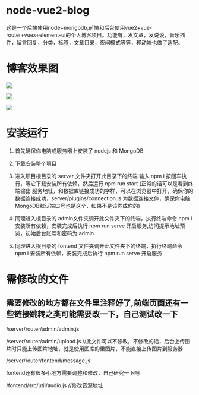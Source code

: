 # node-vue2-blog
这是一个后端使用node+mongodb,前端和后台使用vue2+vue-router+vuex+element-ui的个人博客项目。功能有，发文章，发说说，音乐插件，留言回复，分类，标签，文章目录，夜间模式等等，移动端也做了适配。

# 博客效果图

![](https://cdn.jsdelivr.net/gh/rsong404/vuepress_img@master/images/kkan2.jpg)

![](https://cdn.jsdelivr.net/gh/rsong404/vuepress_img@master/images/kkan4.jpg)


![](https://cdn.jsdelivr.net/gh/rsong404/vuepress_img@master/images/kkan1.jpg)

# 安装运行
1. 首先确保你电脑或服务器上安装了 nodejs 和 MongoDB

2. 下载安装整个项目

3. 进入项目根目录的 server 文件夹打开此目录下的终端 输入 npm i 按回车执行，等它下载安装所有依赖，然后运行 npm run start (正常的话可以是看到终端输出 服务地址，和数据库链接成功的字样，可以在浏览器中打开，确保你的数据连接成功，server/plugins/connection.js 为数据连接文件，确保你电脑MongoDB默认端口号也是这个，如果不是该你成你的)

4. 同理进入根目录的 admin文件夹调开此文件夹下的终端，执行终端命令 npm i 安装所有依赖，安装完成后执行 npm run serve 开启服务,访问提示地址预览，初始后台账号和密码为 admin

5. 同理进入根目录的 fontend 文件夹调开此文件夹下的终端，执行终端命令 npm i 安装所有依赖，安装完成后执行 npm run serve 开启服务

# 需修改的文件
## 需要修改的地方都在文件里注释好了,前端页面还有一些链接跳转之类可能需要改一下，自己测试改一下

/server/router/admin/admin.js

/server/router/admin/upload.js  //此文件可以不修改，不修改的话，后台上传图片时只能上传图片地址，就是使用图库的里图片，不能直接上传图片到服务器

/server/router/fontend/message.js

fontend还有很多小地方需要调整和修改，自己研究一下吧

/fontend/src/util/audio.js  //修改音源地址
